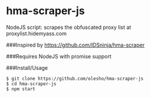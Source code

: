 # hma-scraper-js
NodeJS script: scrapes the obfuscated proxy list at proxylist.hidemyass.com

###Inspired by
https://github.com/IDSninja/hma-scraper

###Requires
NodeJS with promise support

###Install/Usage
```
$ git clone https://github.com/olesho/hma-scraper-js
$ cd hma-scraper-js
$ npm start
```
